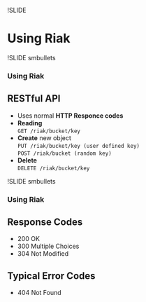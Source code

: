 !SLIDE 
# Using Riak #


!SLIDE smbullets
### Using Riak
## RESTful API

- Uses normal **HTTP Responce codes**
- **Reading**  
  `GET /riak/bucket/key`
- **Create** new object  
  `PUT /riak/bucket/key (user defined key)`  
  `POST /riak/bucket (random key)`
- **Delete**  
  `DELETE /riak/bucket/key`

!SLIDE smbullets
### Using Riak
## Response Codes  

- 200 OK 
- 300 Multiple Choices
- 304 Not Modified

## Typical Error Codes  

- 404 Not Found


